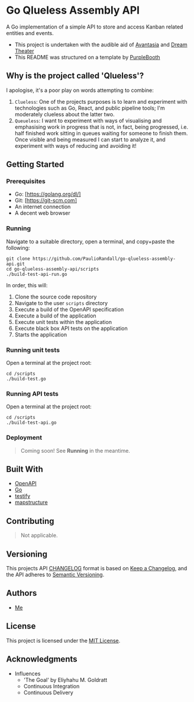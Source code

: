 # Go Qlueless Assembly API

A Go implementation of a simple API to store and access Kanban related entities and events.

- This project is undertaken with the audible aid of [Avantasia](https://www.avantasia.net) and [Dream Theater](http://dreamtheater.net)
- This README was structured on a template by [PurpleBooth](https://gist.github.com/PurpleBooth/109311bb0361f32d87a2)

## Why is the project called 'Qlueless'?

I apologise, it's a poor play on words attempting to combine:

1. `Clueless`: One of the projects purposes is to learn and experiment with technologies such as Go, React, and public pipeline tools; I'm moderately clueless about the latter two.
2. `Queueless`: I want to experiment with ways of visualising and emphasising work in progress that is not, in fact, being progressed, i.e. half finished work sitting in queues waiting for someone to finish them. Once visible and being measured I can start to analyze it, and experiment with ways of reducing and avoiding it!

## Getting Started

### Prerequisites

- Go: [https://golang.org/dl/]
- Git: [https://git-scm.com]
- An internet connection
- A decent web browser

### Running

Navigate to a suitable directory, open a terminal, and copy+paste the following:

```
git clone https://github.com/PaulioRandall/go-qlueless-assembly-api.git
cd go-qlueless-assembly-api/scripts
./build-test-api-run.go
```

In order, this will:

1. Clone the source code repository
2. Navigate to the user `scripts` directory
3. Execute a build of the OpenAPI specification
4. Execute a build of the application
5. Execute unit tests within the application
6. Execute black box API tests on the application
7. Starts the application

### Running unit tests

Open a terminal at the project root:

```
cd /scripts
./build-test.go
```

### Running API tests

Open a terminal at the project root:

```
cd /scripts
./build-test-api.go
```

### Deployment 

> Coming soon! See **Running** in the meantime.

## Built With

- [OpenAPI](https://swagger.io/docs/specification/about/)
- [Go](https://golang.org)
- [testify](https://github.com/stretchr/testify)
- [mapstructure](https://github.com/mitchellh/mapstructure)

## Contributing

> Not applicable.

## Versioning

This projects API [CHANGELOG](https://github.com/PaulioRandall/go-qlueless-assembly-api/blob/master/api/CHANGELOG.md) format is based on [Keep a Changelog](https://keepachangelog.com/en/1.0.0/), and the API adheres to [Semantic Versioning](https://semver.org/spec/v2.0.0.html).

## Authors

- [Me](https://github.com/PaulioRandall)

## License

This project is licensed under the [MIT License](https://github.com/PaulioRandall/go-qlueless-assembly-api/blob/master/LICENSE).

## Acknowledgments

- Influences
  - 'The Goal' by Eliyhahu M. Goldratt
  - Continuous Integration
  - Continuous Delivery